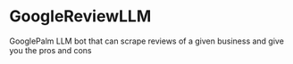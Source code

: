 # GoogleReviewLLM
GooglePalm LLM bot that can scrape reviews of a given business and give you the pros and cons
